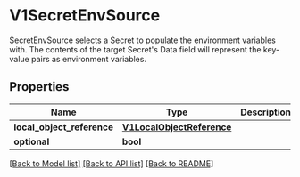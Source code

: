 # V1SecretEnvSource

SecretEnvSource selects a Secret to populate the environment variables with.  The contents of the target Secret's Data field will represent the key-value pairs as environment variables.
## Properties
Name | Type | Description | Notes
------------ | ------------- | ------------- | -------------
**local_object_reference** | [**V1LocalObjectReference**](V1LocalObjectReference.md) |  | [optional] 
**optional** | **bool** |  | [optional] 

[[Back to Model list]](../README.md#documentation-for-models) [[Back to API list]](../README.md#documentation-for-api-endpoints) [[Back to README]](../README.md)



